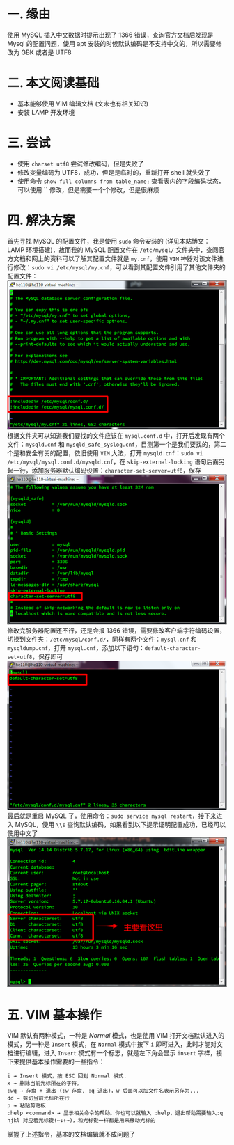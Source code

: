 # 一. 缘由

使用 MySQL 插入中文数据时提示出现了 1366 错误，查询官方文档后发现是 Mysql 的配置问题，使用 apt 安装的时候默认编码是不支持中文的，所以需要修改为 GBK 或者是 UTF8

# 二. 本文阅读基础

-   基本能够使用 VIM 编辑文档 (文末也有相关知识)
-   安装 LAMP 开发环境

# 三. 尝试

-   使用 `charset utf8` 尝试修改编码，但是失败了
-   修改变量编码为 UTF8，成功，但是是临时的，重新打开 shell 就失效了
-   使用命令 `show full columns from table_name;` 查看表内的字段编码状态，可以使用 `` 修改，但是需要一个个修改，但是很麻烦

# 四. 解决方案

首先寻找 MySQL 的配置文件，我是使用 `sudo` 命令安装的 (详见本站博文：LAMP 环境搭建)，故而我的 MySQL 配置文件在 `/etc/mysql/` 文件夹中，查阅官方文档和网上的资料可以了解其配置文件就是 `my.cnf`，使用 `VIM` 神器对该文件进行修改：`sudo vi /etc/mysql/my.cnf`，可以看到其配置文件引用了其他文件夹的配置文件：
![引用外部配置文件](https://raw.githubusercontent.com/He110te4m/img/master/mysql-charset/1.png)
根据文件夹可以知道我们要找的文件应该在 `mysql.conf.d` 中，打开后发现有两个文件：`mysqld.cnf` 和 `mysqld_safe_syslog.cnf`，目测第一个是我们要找的，第二个是和安全有关的配置，依旧使用 `VIM` 大法，打开 `mysqld.cnf`：`sudo vi /etc/mysql/mysql.conf.d/mysqld.cnf`，在 `skip-external-locking` 语句后面另起一行，添加服务器默认编码设置：`character-set-server=utf8`，保存
![修改服务器配置](https://raw.githubusercontent.com/He110te4m/img/master/mysql-charset/2.png)
修改完服务器配置还不行，还是会报 1366 错误，需要修改客户端字符编码设置，切换到文件夹：`/etc/mysql/conf.d/`，同样有两个文件：`mysql.cnf` 和 `mysqldump.cnf`，打开 `mysql.cnf`，添加以下语句：`default-character-set=utf8`，保存即可
![修改客户端配置](https://raw.githubusercontent.com/He110te4m/img/master/mysql-charset/3.png)
最后就是重启 MySQL 了，使用命令：`sudo service mysql restart`，接下来进入 MySQL，使用 `\\s` 查询默认编码，如果看到以下提示证明配置成功，已经可以使用中文了
![MySQL编码配置](https://raw.githubusercontent.com/He110te4m/img/master/mysql-charset/4.png)

# 五. VIM 基本操作

VIM 默认有两种模式，一种是 _Normal_ 模式，也是使用 VIM 打开文档默认进入的模式，另一种是 `Insert` 模式，在 `Normal` 模式中按下 `i` 即可进入，此时才能对文档进行编辑，进入 `Insert` 模式有一个标志，就是左下角会显示 `insert` 字样，接下来提供基本操作需要的一些指令：

```
i → Insert 模式，按 ESC 回到 Normal 模式.
x → 删除当前光标所在的字符。
:wq → 存盘 + 退出 (:w 存盘, :q 退出)，w 后面可以加文件名表示另存为...
dd → 剪切当前光标所在行
p → 粘贴剪贴板
:help <command> → 显示相关命令的帮助。你也可以就输入 :help，退出帮助需要输入:q
hjkl 对应着光标键(←↓↑→)，和光标键一样都是用来移动光标的
```

掌握了上述指令，基本的文档编辑就不成问题了
